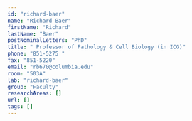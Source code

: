 ```yaml
---
id: "richard-baer"
name: "Richard Baer"
firstName: "Richard"
lastName: "Baer"
postNominalLetters: "PhD"
title: " Professor of Pathology & Cell Biology (in ICG)"
phone: "851-5275 "
fax: "851-5220"
email: "rb670@columbia.edu"
room: "503A"
lab: "richard-baer"
group: "Faculty"
researchAreas: []
url: []
tags: []
---
```

